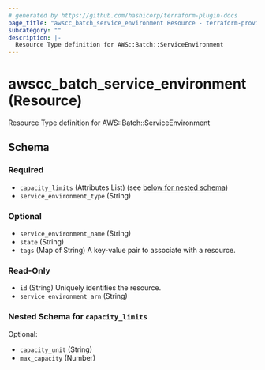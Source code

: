 ```yaml
---
# generated by https://github.com/hashicorp/terraform-plugin-docs
page_title: "awscc_batch_service_environment Resource - terraform-provider-awscc"
subcategory: ""
description: |-
  Resource Type definition for AWS::Batch::ServiceEnvironment
---
```


# awscc_batch_service_environment (Resource)

Resource Type definition for AWS::Batch::ServiceEnvironment



<!-- schema generated by tfplugindocs -->
## Schema

### Required

- `capacity_limits` (Attributes List) (see [below for nested schema](#nestedatt--capacity_limits))
- `service_environment_type` (String)

### Optional

- `service_environment_name` (String)
- `state` (String)
- `tags` (Map of String) A key-value pair to associate with a resource.

### Read-Only

- `id` (String) Uniquely identifies the resource.
- `service_environment_arn` (String)

<a id="nestedatt--capacity_limits"></a>
### Nested Schema for `capacity_limits`

Optional:

- `capacity_unit` (String)
- `max_capacity` (Number)
